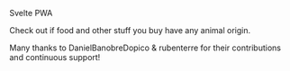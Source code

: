Svelte PWA 

Check out if food and other stuff you buy have any animal origin.

Many thanks to DanielBanobreDopico & rubenterre for their contributions and continuous support!


